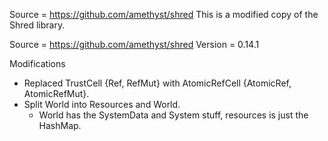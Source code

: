 Source = https://github.com/amethyst/shred
This is a modified copy of the Shred library.

Source = https://github.com/amethyst/shred
Version = 0.14.1

Modifications

- Replaced TrustCell {Ref, RefMut} with AtomicRefCell {AtomicRef, AtomicRefMut}.
- Split World into Resources and World.
  - World has the SystemData and System stuff, resources is just the HashMap.
